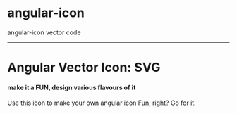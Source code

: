 # angular-icon
angular-icon vector code

---
# Angular Vector Icon: SVG
#### make it a FUN, design various flavours of it
Use this icon to make your own angular icon
Fun, right? Go for it.
